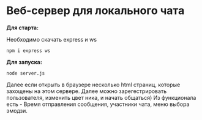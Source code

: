 # Веб-сервер для локального чата

**Для старта:**

Необходимо скачать express и ws

`npm i express ws`

**Для запуска:**

`node server.js`

Далее если открыть в браузере несколько html страниц, которые захощены на этом серверe. 
Далее можно зарегестрировать пользователя, изменить цвет ника, и начать общаться)
Из функционала есть - Время отправления сообщения, участники чата, меню выбора эмодзи. 

